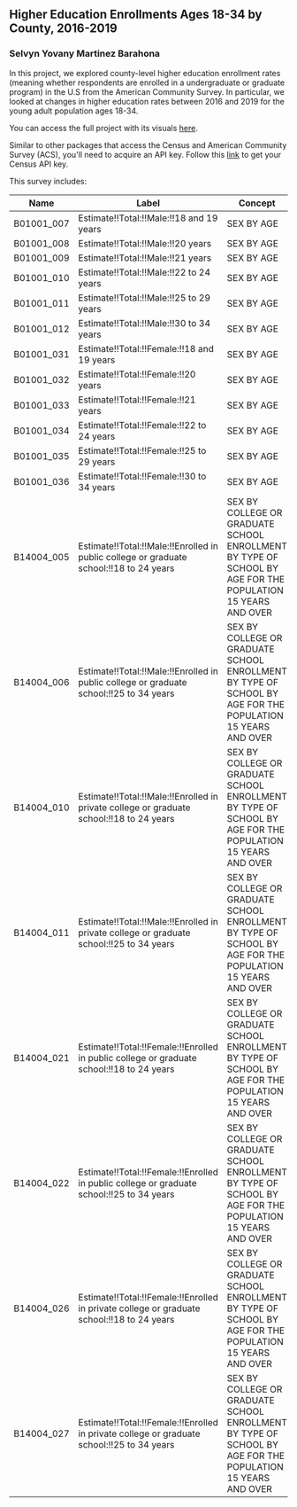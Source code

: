 ## Higher Education Enrollments Ages 18-34 by County, 2016-2019
### Selvyn Yovany Martinez Barahona

In this project, we explored county-level higher education enrollment rates (meaning whether respondents are enrolled in a undergraduate or graduate program) in the U.S from the American Community Survey. In particular, we looked at changes in higher education rates between 2016 and 2019 for the young adult population ages 18-34.

You can access the full project with its visuals [here](file:///C:/Users/symar/Documents/Projects_for_R/higher_education_enrollment/higher_education_enrollment.html).

Similar to other packages that access the Census and American Community Survey (ACS), you'll need to acquire an API key. Follow this [link](https://api.census.gov/data/key_signup.html) to get your Census API key.

This survey includes:

 Name       |Label             |Concept
------------|------------------|------------- 
B01001_007|Estimate!!Total:!!Male:!!18 and 19 years|SEX BY AGE 
B01001_008|Estimate!!Total:!!Male:!!20 years|SEX BY AGE
B01001_009|Estimate!!Total:!!Male:!!21 years|SEX BY AGE
B01001_010|Estimate!!Total:!!Male:!!22 to 24 years|SEX BY AGE
B01001_011|Estimate!!Total:!!Male:!!25 to 29 years|SEX BY AGE
B01001_012|Estimate!!Total:!!Male:!!30 to 34 years|SEX BY AGE
B01001_031|Estimate!!Total:!!Female:!!18 and 19 years|SEX BY AGE
B01001_032|Estimate!!Total:!!Female:!!20 years|SEX BY AGE
B01001_033|Estimate!!Total:!!Female:!!21 years|SEX BY AGE
B01001_034|Estimate!!Total:!!Female:!!22 to 24 years|SEX BY AGE
B01001_035|Estimate!!Total:!!Female:!!25 to 29 years|SEX BY AGE
B01001_036|Estimate!!Total:!!Female:!!30 to 34 years|SEX BY AGE
B14004_005|Estimate!!Total:!!Male:!!Enrolled in public college or graduate school:!!18 to 24 years|SEX BY COLLEGE OR GRADUATE SCHOOL ENROLLMENT BY TYPE OF SCHOOL BY AGE FOR THE POPULATION 15 YEARS AND OVER
B14004_006|Estimate!!Total:!!Male:!!Enrolled in public college or graduate school:!!25 to 34 years|SEX BY COLLEGE OR GRADUATE SCHOOL ENROLLMENT BY TYPE OF SCHOOL BY AGE FOR THE POPULATION 15 YEARS AND OVER
B14004_010|Estimate!!Total:!!Male:!!Enrolled in private college or graduate school:!!18 to 24 years|SEX BY COLLEGE OR GRADUATE SCHOOL ENROLLMENT BY TYPE OF SCHOOL BY AGE FOR THE POPULATION 15 YEARS AND OVER
B14004_011|Estimate!!Total:!!Male:!!Enrolled in private college or graduate school:!!25 to 34 years|SEX BY COLLEGE OR GRADUATE SCHOOL ENROLLMENT BY TYPE OF SCHOOL BY AGE FOR THE POPULATION 15 YEARS AND OVER
B14004_021|Estimate!!Total:!!Female:!!Enrolled in public college or graduate school:!!18 to 24 years|SEX BY COLLEGE OR GRADUATE SCHOOL ENROLLMENT BY TYPE OF SCHOOL BY AGE FOR THE POPULATION 15 YEARS AND OVER
B14004_022|Estimate!!Total:!!Female:!!Enrolled in public college or graduate school:!!25 to 34 years|SEX BY COLLEGE OR GRADUATE SCHOOL ENROLLMENT BY TYPE OF SCHOOL BY AGE FOR THE POPULATION 15 YEARS AND OVER
B14004_026|Estimate!!Total:!!Female:!!Enrolled in private college or graduate school:!!18 to 24 years|SEX BY COLLEGE OR GRADUATE SCHOOL ENROLLMENT BY TYPE OF SCHOOL BY AGE FOR THE POPULATION 15 YEARS AND OVER
B14004_027|Estimate!!Total:!!Female:!!Enrolled in private college or graduate school:!!25 to 34 years|SEX BY COLLEGE OR GRADUATE SCHOOL ENROLLMENT BY TYPE OF SCHOOL BY AGE FOR THE POPULATION 15 YEARS AND OVER
